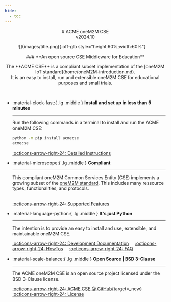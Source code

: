 ```yaml
---
hide:
  - toc
---
```

<div style="margin-botto-0;display:flex;justify-content:center;align-items:center;" markdown>
# ACME oneM2M CSE
</div>
<div style="display:flex;justify-content:center;align-items:center;" markdown>
v2024.10
</div>
<figure markdown="1">
![](images/title.png){.off-glb style="height:60%;width:60%"}
</figure>

<div style="display:flex;justify-content:center;align-items:center;" markdown>
### **An open source CSE Middleware for Education**
</div>
<p style="text-align: center;" markdown>
The **ACME CSE** is a compliant subset implementation of the [oneM2M IoT standard](home/oneM2M-introduction.md).<br>
It is an easy to install, run and extensible oneM2M CSE for educational purposes and small trials.<br>&nbsp; </p>



<div style="display:flex;justify-content:center;align-items:center;" markdown>
<div class="grid cards" markdown style="max-width: 45rem;">

-   :material-clock-fast:{ .lg .middle } **Install and set up in less than 5 minutes** 

    ---

	Run the following commands in a terminal to install and run the ACME oneM2M CSE:

	```bash
	python -m pip install acmecse
	acmecse
	
	```

    [:octicons-arrow-right-24: Detailed Instructions](setup/Installation.md)

-   :material-microscope:{ .lg .middle } **Compliant**

    ---

	This compliant oneM2M Common Services Entity (CSE) implements a growing subset of the [oneM2M standard](home/oneM2M-introduction.md).
	This includes many ressource types, functionalities, and protocols.
	<br/>
	<br/>

    [:octicons-arrow-right-24: Supported Features](home/Supported.md)

-   :material-language-python:{ .lg .middle } **It's just Python**

    ---

	The intention is to provide an easy to install and use, extensible, and maintainable oneM2M CSE.

    [:octicons-arrow-right-24: Development Documentation](development/Overview.md)&nbsp;&nbsp;&nbsp;&nbsp; [:octicons-arrow-right-24: HowTos](howtos/HowTos.md) &nbsp;&nbsp;&nbsp;&nbsp;[:octicons-arrow-right-24: FAQ](help/FAQ.md)
	

-   :material-scale-balance:{ .lg .middle } **Open Source | BSD 3-Clause**

    ---

    The ACME oneM2M CSE is an open source project licensed under the BSD 3-Clause license. 

    [:octicons-arrow-right-24: ACME CSE @ GitHub](https://github.com/ankraft/ACME-oneM2M-CSE){target=_new} &nbsp;&nbsp;&nbsp;&nbsp; [:octicons-arrow-right-24: License](home/License.md)

</div>
</div>
